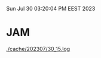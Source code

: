 Sun Jul 30 03:20:04 PM EEST 2023
# JAM
<a href='./cache/202307/30_15.log'>./cache/202307/30_15.log</a>
